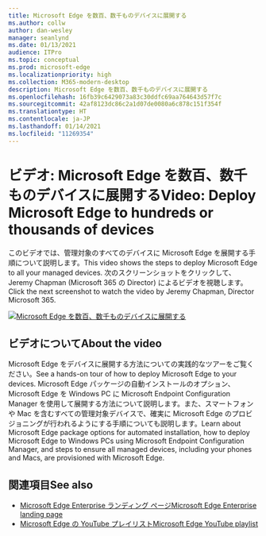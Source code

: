 ```yaml
---
title: Microsoft Edge を数百、数千ものデバイスに展開する
ms.author: collw
author: dan-wesley
manager: seanlynd
ms.date: 01/13/2021
audience: ITPro
ms.topic: conceptual
ms.prod: microsoft-edge
ms.localizationpriority: high
ms.collection: M365-modern-desktop
description: Microsoft Edge を数百、数千ものデバイスに展開する
ms.openlocfilehash: 16fb39c6429073a83c30ddfc69aa764643d57f7c
ms.sourcegitcommit: 42af8123dc86c2a1d07de0080a6c878c151f354f
ms.translationtype: HT
ms.contentlocale: ja-JP
ms.lasthandoff: 01/14/2021
ms.locfileid: "11269354"
---
```

# <span data-ttu-id="21139-103">ビデオ: Microsoft Edge を数百、数千ものデバイスに展開する</span><span class="sxs-lookup"><span data-stu-id="21139-103">Video: Deploy Microsoft Edge to hundreds or thousands of devices</span></span>

<span data-ttu-id="21139-104">このビデオでは、管理対象のすべてのデバイスに Microsoft Edge を展開する手順について説明します。</span><span class="sxs-lookup"><span data-stu-id="21139-104">This video shows the steps to deploy Microsoft Edge to all your managed devices.</span></span> <span data-ttu-id="21139-105">次のスクリーンショットをクリックして、Jeremy Chapman (Microsoft 365 の Director) によるビデオを視聴します。</span><span class="sxs-lookup"><span data-stu-id="21139-105">Click the next screenshot to watch the video by Jeremy Chapman, Director Microsoft 365.</span></span>

[![Microsoft Edge を数百、数千ものデバイスに展開する](media/microsoft-edge-video-deploy/0.png)](http://www.youtube.com/watch?v=o90UsN6g6NE "Deploy Microsoft Edge to hundreds or thousands of devices")

## <span data-ttu-id="21139-107">ビデオについて</span><span class="sxs-lookup"><span data-stu-id="21139-107">About the video</span></span>

<span data-ttu-id="21139-108">Microsoft Edge をデバイスに展開する方法についての実践的なツアーをご覧ください。</span><span class="sxs-lookup"><span data-stu-id="21139-108">See a hands-on tour of how to deploy Microsoft Edge to your devices.</span></span> <span data-ttu-id="21139-109">Microsoft Edge パッケージの自動インストールのオプション、Microsoft Edge を Windows PC に Microsoft Endpoint Configuration Manager を使用して展開する方法について説明します。また、スマートフォンや Mac を含むすべての管理対象デバイスで、確実に Microsoft Edge のプロビジョニングが行われるようにする手順についても説明します。</span><span class="sxs-lookup"><span data-stu-id="21139-109">Learn about Microsoft Edge package options for automated installation, how to deploy Microsoft Edge to Windows PCs using Microsoft Endpoint Configuration Manager, and steps to ensure all managed devices, including your phones and Macs, are provisioned with Microsoft Edge.</span></span>

## <span data-ttu-id="21139-110">関連項目</span><span class="sxs-lookup"><span data-stu-id="21139-110">See also</span></span>

- [<span data-ttu-id="21139-111">Microsoft Edge Enterprise ランディング ページ</span><span class="sxs-lookup"><span data-stu-id="21139-111">Microsoft Edge Enterprise landing page</span></span>](https://aka.ms/EdgeEnterprise)
- [<span data-ttu-id="21139-112">Microsoft Edge の YouTube プレイリスト</span><span class="sxs-lookup"><span data-stu-id="21139-112">Microsoft Edge YouTube playlist</span></span>](https://www.youtube.com/playlist?list=PLXtHYVsvn_b-uXh1tMeYpT-0iD8tD3tFy)
